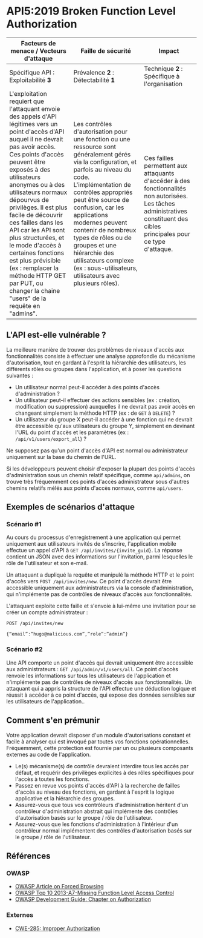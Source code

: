 API5:2019 Broken Function Level Authorization
=============================================

| Facteurs de menace / Vecteurs d'attaque | Faille de sécurité | Impact |
| - | - | - |
| Spécifique API : Exploitabilité **3** | Prévalence **2** : Détectabilité **1** | Technique **2** : Spécifique à l'organisation |
| L'exploitation requiert que l'attaquant envoie des appels d'API légitimes vers un point d'accès d'API auquel il ne devrait pas avoir accès. Ces points d'accès peuvent être exposés à des utilisateurs anonymes ou à des utilisateurs normaux dépourvus de privilèges. Il est plus facile de découvrir ces failles dans les API car les API sont plus structurées, et le mode d'accès à certaines fonctions est plus prévisible (ex : remplacer la méthode HTTP GET par PUT, ou changer la chaine "users" de la requête en "admins". | Les contrôles d'autorisation pour une fonction ou une ressource sont généralement gérés via la configuration, et parfois au niveau du code. L'implémentation de contrôles appropriés peut être source de confusion, car les applications modernes peuvent contenir de nombreux types de rôles ou de groupes et une hiérarchie des utilisateurs complexe (ex : sous-utilisateurs, utilisateurs avec plusieurs rôles). | Ces failles permettent aux attaquants d'accéder à des fonctionnalités non autorisées. Les tâches administratives constituent des cibles principales pour ce type d'attaque. |

## L'API est-elle vulnérable ?

La meilleure manière de trouver des problèmes de niveaux d'accès aux fonctionnalités consiste à effectuer une analyse approfondie du mécanisme d'autorisation, tout en gardant à l'esprit la hiérarchie des utilisateurs, les différents rôles ou groupes dans l'application, et à poser les questions suivantes :

* Un utilisateur normal peut-il accéder à des points d'accès d'administration ?
* Un utilisateur peut-il effectuer des actions sensibles (ex : création,
  modification ou suppression) auxquelles il ne devrait pas avoir accès en
  changeant simplement la méthode HTTP (ex : de `GET` à `DELETE`) ?
* Un utilisateur du groupe X peut-il accéder à une fonction qui ne devrait être
  accessible qu'aux utilisateurs du groupe Y, simplement en devinant l'URL du
  point d'accès et les paramètres (ex : `/api/v1/users/export_all`) ?

Ne supposez pas qu'un point d'accès d'API est normal ou administrateur
uniquement sur la base du chemin de l'URL.

Si les développeurs peuvent choisir d'exposer la plupart des points d'accès
d'administration sous un chemin relatif spécifique, comme `api/admins`, on
trouve très fréquemment ces points d'accès administrateur sous d'autres chemins
relatifs mélés aux points d'accès normaux, comme `api/users`.

## Exemples de scénarios d'attaque

### Scénario #1

Au cours du processus d'enregistrement à une application qui permet uniquement
aux utilisateurs invités de s'inscrire, l'application mobile effectue un appel
d'API à `GET /api/invites/{invite_guid}`. La réponse contient un JSON avec des
informations sur l'invitation, parmi lesquelles le rôle de l'utilisateur et son
e-mail.

Un attaquant a dupliqué la requête et manipulé la méthode HTTP et le point
d'accès vers `POST /api/invites/new`. Ce point d'accès devrait être accessible
uniquement aux administrateurs via la console d'administration, qui
n'implémente pas de contrôles de niveaux d'accès aux fonctionnalités.

L'attaquant exploite cette faille et s'envoie à lui-même une invitation pour se
créer un compte administrateur :

```
POST /api/invites/new

{“email”:”hugo@malicious.com”,”role”:”admin”}
```

### Scénario #2

Une API comporte un point d'accès qui devrait uniquement être accessible aux
administrateurs : `GET /api/admin/v1/users/all`. Ce point d'accès renvoie les
informations sur tous les utilisateurs de l'application et n'implémente pas de
contrôles de niveaux d'accès aux fonctionnalités. Un attaquant qui a appris la
structure de l'API effectue une déduction logique et réussit à accéder à ce
point d'accès, qui expose des données sensibles sur les utilisateurs de
l'application..

## Comment s'en prémunir

Votre application devrait disposer d'un module d'autorisations constant et
facile à analyser qui est invoqué par toutes vos fonctions opérationnelles.
Fréquemment, cette protection est fournie par un ou plusieurs composants
externes au code de l'application.

* Le(s) mécanisme(s) de contrôle devraient interdire tous les accès par défaut,
  et requérir des privilèges explicites à des rôles spécifiques pour l'accès à
  toutes les fonctions.
* Passez en revue vos points d'accès d'API à la recherche de failles d'accès au
  niveau des fonctions, en gardant à l'esprit la logique applicative et la
  hiérarchie des groupes.
* Assurez-vous que tous vos contrôleurs d'administration héritent d'un
  contrôleur d'administration abstrait qui implémente des contrôles
  d'autorisation basés sur le groupe / rôle de l'utilisateur.
* Assurez-vous que les fonctions d'administration à l'intérieur d'un contrôleur
  normal implémentent des contrôles d'autorisation basés sur le groupe / rôle
  de l'utilisateur.

## Références

### OWASP

* [OWASP Article on Forced Browsing][1]
* [OWASP Top 10 2013-A7-Missing Function Level Access Control][2]
* [OWASP Development Guide: Chapter on Authorization][3]

### Externes

* [CWE-285: Improper Authorization][4]

[1]: https://www.owasp.org/index.php/Forced_browsing
[2]: https://www.owasp.org/index.php/Top_10_2013-A7-Missing_Function_Level_Access_Control
[3]: https://www.owasp.org/index.php/Category:Access_Control
[4]: https://cwe.mitre.org/data/definitions/285.html
